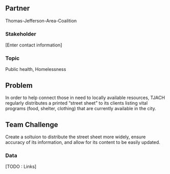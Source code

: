 ## Partner
Thomas-Jefferson-Area-Coalition

### Stakeholder
[Enter contact information]

### Topic
Public health, Homelessness

## Problem
In order to help connect those in need to locally available resources, TJACH regularly distributes a printed “street sheet” to its clients listing vital programs (food, shelter, clothing) that are currently available in the city.

## Team Challenge
Create a soltuion to distribute the street sheet more widely, ensure accuracy of its information, and allow for its content to be easily updated.

### Data
[TODO : Links]
